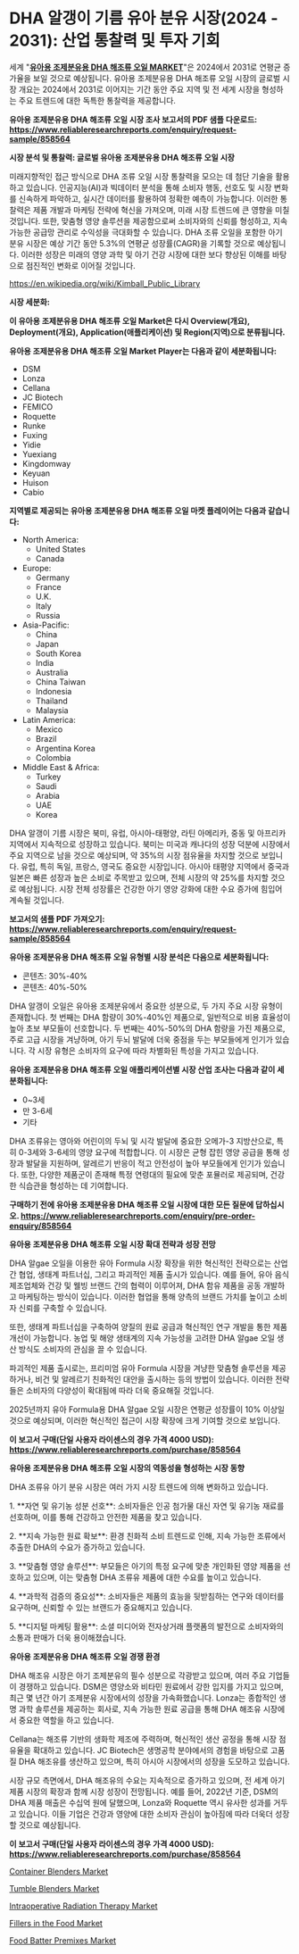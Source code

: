 <p><h1>DHA 알갱이 기름 유아 분유 시장(2024 - 2031): 산업 통찰력 및 투자 기회</h1></p><p>세계 "<strong><a href="https://www.reliableresearchreports.com/dha-algae-oil-for-infant-formula-r858564">유아용 조제분유용 DHA 해조류 오일 MARKET</a></strong>"은 2024에서 2031로 연평균 증가율을 보일 것으로 예상됩니다. 유아용 조제분유용 DHA 해조류 오일 시장의 글로벌 시장 개요는 2024에서 2031로 이어지는 기간 동안 주요 지역 및 전 세계 시장을 형성하는 주요 트렌드에 대한 독특한 통찰력을 제공합니다.</p>
<p><strong>유아용 조제분유용 DHA 해조류 오일 시장 조사 보고서의 PDF 샘플 다운로드: <a href="https://www.reliableresearchreports.com/enquiry/request-sample/858564">https://www.reliableresearchreports.com/enquiry/request-sample/858564</a></strong></p>
<p><strong>시장 분석 및 통찰력: 글로벌 유아용 조제분유용 DHA 해조류 오일 시장</strong></p>
<p><p>미래지향적인 접근 방식으로 DHA 조류 오일 시장 통찰력을 모으는 데 첨단 기술을 활용하고 있습니다. 인공지능(AI)과 빅데이터 분석을 통해 소비자 행동, 선호도 및 시장 변화를 신속하게 파악하고, 실시간 데이터를 활용하여 정확한 예측이 가능합니다. 이러한 통찰력은 제품 개발과 마케팅 전략에 혁신을 가져오며, 미래 시장 트렌드에 큰 영향을 미칠 것입니다. 또한, 맞춤형 영양 솔루션을 제공함으로써 소비자와의 신뢰를 형성하고, 지속 가능한 공급망 관리로 수익성을 극대화할 수 있습니다. DHA 조류 오일을 포함한 아기 분유 시장은 예상 기간 동안 5.3%의 연평균 성장률(CAGR)을 기록할 것으로 예상됩니다. 이러한 성장은 미래의 영양 과학 및 아기 건강 시장에 대한 보다 향상된 이해를 바탕으로 점진적인 변화로 이어질 것입니다.</p></p>
<p><a href="%7CAUTHORITHY_DOMAIN_URL%7C">https://en.wikipedia.org/wiki/Kimball_Public_Library</a></p>
<p><strong>시장 세분화:</strong></p>
<p><strong>이 유아용 조제분유용 DHA 해조류 오일 Market은 다시 Overview(개요), Deployment(개요), Application(애플리케이션) 및 Region(지역)으로 분류됩니다.</strong></p>
<p><strong>유아용 조제분유용 DHA 해조류 오일 Market Player는 다음과 같이 세분화됩니다:</strong></p>
<p><ul><li>DSM</li><li>Lonza</li><li>Cellana</li><li>JC Biotech</li><li>FEMICO</li><li>Roquette</li><li>Runke</li><li>Fuxing</li><li>Yidie</li><li>Yuexiang</li><li>Kingdomway</li><li>Keyuan</li><li>Huison</li><li>Cabio</li></ul></p>
<p><strong>지역별로 제공되는 유아용 조제분유용 DHA 해조류 오일 마켓 플레이어는 다음과 같습니다:</strong></p>
<p><ul>
    <li>
        North America:
        <ul>
            <li>United States</li>
            <li>Canada</li>
        </ul>
    </li>
    <li>
        Europe:
        <ul>
            <li>Germany</li>
            <li>France</li>
            <li>U.K.</li>
            <li>Italy</li>
            <li>Russia</li>
        </ul>
    </li>
    <li>
        Asia-Pacific:
        <ul>
            <li>China</li>
            <li>Japan</li>
            <li>South Korea</li>
            <li>India</li>
            <li>Australia</li>
            <li>China Taiwan</li>
            <li>Indonesia</li>
            <li>Thailand</li>
            <li>Malaysia</li>
        </ul>
    </li>
    <li>
        Latin America:
        <ul>
            <li>Mexico</li>
            <li>Brazil</li>
            <li>Argentina Korea</li>
            <li>Colombia</li>
        </ul>
    </li>
    <li>
        Middle East & Africa:
        <ul>
            <li>Turkey</li>
            <li>Saudi</li>
            <li>Arabia</li>
            <li>UAE</li>
            <li>Korea</li>
        </ul>
    </li>
    </ul></p>
<p><p>DHA 알갱이 기름 시장은 북미, 유럽, 아시아-태평양, 라틴 아메리카, 중동 및 아프리카 지역에서 지속적으로 성장하고 있습니다. 북미는 미국과 캐나다의 성장 덕분에 시장에서 주요 지역으로 남을 것으로 예상되며, 약 35%의 시장 점유율을 차지할 것으로 보입니다. 유럽, 특히 독일, 프랑스, 영국도 중요한 시장입니다. 아시아 태평양 지역에서 중국과 일본은 빠른 성장과 높은 소비로 주목받고 있으며, 전체 시장의 약 25%를 차지할 것으로 예상됩니다. 시장 전체 성장률은 건강한 아기 영양 강화에 대한 수요 증가에 힘입어 계속될 것입니다.</p></p>
<p><strong>보고서의 샘플 PDF 가져오기: <a href="https://www.reliableresearchreports.com/enquiry/request-sample/858564">https://www.reliableresearchreports.com/enquiry/request-sample/858564</a></strong></p>
<p><strong>유아용 조제분유용 DHA 해조류 오일 유형별 시장 분석은 다음으로 세분화됩니다:</strong></p>
<p><ul><li>콘텐츠: 30%-40%</li><li>콘텐츠: 40%-50%</li></ul></p>
<p><p>DHA 알갱이 오일은 유아용 조제분유에서 중요한 성분으로, 두 가지 주요 시장 유형이 존재합니다. 첫 번째는 DHA 함량이 30%-40%인 제품으로, 일반적으로 비용 효율성이 높아 초보 부모들이 선호합니다. 두 번째는 40%-50%의 DHA 함량을 가진 제품으로, 주로 고급 시장을 겨냥하며, 아기 두뇌 발달에 더욱 중점을 두는 부모들에게 인기가 있습니다. 각 시장 유형은 소비자의 요구에 따라 차별화된 특성을 가지고 있습니다.</p></p>
<p><strong>유아용 조제분유용 DHA 해조류 오일 애플리케이션별 시장 산업 조사는 다음과 같이 세분화됩니다:</strong></p>
<p><ul><li>0~3세</li><li>만 3-6세</li><li>기타</li></ul></p>
<p><p>DHA 조류유는 영아와 어린이의 두뇌 및 시각 발달에 중요한 오메가-3 지방산으로, 특히 0-3세와 3-6세의 영양 요구에 적합합니다. 이 시장은 균형 잡힌 영양 공급을 통해 성장과 발달을 지원하며, 알레르기 반응이 적고 안전성이 높아 부모들에게 인기가 있습니다. 또한, 다양한 제품군이 존재해 특정 연령대의 필요에 맞춘 포뮬러로 제공되며, 건강한 식습관을 형성하는 데 기여합니다.</p></p>
<p><strong>구매하기 전에 유아용 조제분유용 DHA 해조류 오일 시장에 대한 모든 질문에 답하십시오. <a href="https://www.reliableresearchreports.com/enquiry/pre-order-enquiry/858564">https://www.reliableresearchreports.com/enquiry/pre-order-enquiry/858564</a></strong></p>
<p><strong>유아용 조제분유용 DHA 해조류 오일 시장 확대 전략과 성장 전망</strong></p>
<p><p>DHA 알gae 오일을 이용한 유아 Formula 시장 확장을 위한 혁신적인 전략으로는 산업 간 협업, 생태계 파트너십, 그리고 파괴적인 제품 출시가 있습니다. 예를 들어, 유아 음식 제조업체와 건강 및 웰빙 브랜드 간의 협력이 이루어져, DHA 함유 제품을 공동 개발하고 마케팅하는 방식이 있습니다. 이러한 협업을 통해 양측의 브랜드 가치를 높이고 소비자 신뢰를 구축할 수 있습니다.</p><p>또한, 생태계 파트너십을 구축하여 양질의 원료 공급과 혁신적인 연구 개발을 통한 제품 개선이 가능합니다. 농업 및 해양 생태계의 지속 가능성을 고려한 DHA 알gae 오일 생산 방식도 소비자의 관심을 끌 수 있습니다.</p><p>파괴적인 제품 출시로는, 프리미엄 유아 Formula 시장을 겨냥한 맞춤형 솔루션을 제공하거나, 비건 및 알레르기 친화적인 대안을 출시하는 등의 방법이 있습니다. 이러한 전략들은 소비자의 다양성이 확대됨에 따라 더욱 중요해질 것입니다.</p><p>2025년까지 유아 Formula용 DHA 알gae 오일 시장은 연평균 성장률이 10% 이상일 것으로 예상되며, 이러한 혁신적인 접근이 시장 확장에 크게 기여할 것으로 보입니다.</p></p>
<p><strong>이 보고서 구매(단일 사용자 라이센스의 경우 가격 4000 USD): <a href="https://www.reliableresearchreports.com/purchase/858564">https://www.reliableresearchreports.com/purchase/858564</a></strong></p>
<p><strong>유아용 조제분유용 DHA 해조류 오일 시장의 역동성을 형성하는 시장 동향</strong></p>
<p><p>DHA 조류유 아기 분유 시장은 여러 가지 시장 트렌드에 의해 변화하고 있습니다.</p><p>1. **자연 및 유기농 성분 선호**: 소비자들은 인공 첨가물 대신 자연 및 유기농 재료를 선호하며, 이를 통해 건강하고 안전한 제품을 찾고 있습니다.</p><p>2. **지속 가능한 원료 확보**: 환경 친화적 소비 트렌드로 인해, 지속 가능한 조류에서 추출한 DHA의 수요가 증가하고 있습니다.</p><p>3. **맞춤형 영양 솔루션**: 부모들은 아기의 특정 요구에 맞춘 개인화된 영양 제품을 선호하고 있으며, 이는 맞춤형 DHA 조류유 제품에 대한 수요를 높이고 있습니다.</p><p>4. **과학적 검증의 중요성**: 소비자들은 제품의 효능을 뒷받침하는 연구와 데이터를 요구하며, 신뢰할 수 있는 브랜드가 중요해지고 있습니다.</p><p>5. **디지털 마케팅 활용**: 소셜 미디어와 전자상거래 플랫폼의 발전으로 소비자와의 소통과 판매가 더욱 용이해졌습니다.</p></p>
<p><strong>유아용 조제분유용 DHA 해조류 오일 경쟁 환경</strong></p>
<p><p>DHA 해조유 시장은 아기 조제분유의 필수 성분으로 각광받고 있으며, 여러 주요 기업들이 경쟁하고 있습니다. DSM은 영양소와 비타민 원료에서 강한 입지를 가지고 있으며, 최근 몇 년간 아기 조제분유 시장에서의 성장을 가속화했습니다. Lonza는 종합적인 생명 과학 솔루션을 제공하는 회사로, 지속 가능한 원료 공급을 통해 DHA 해조유 시장에서 중요한 역할을 하고 있습니다.</p><p>Cellana는 해조류 기반의 생화학 제조에 주력하며, 혁신적인 생산 공정을 통해 시장 점유율을 확대하고 있습니다. JC Biotech은 생명공학 분야에서의 경험을 바탕으로 고품질 DHA 해조유를 생산하고 있으며, 특히 아시아 시장에서의 성장을 도모하고 있습니다.</p><p>시장 규모 측면에서, DHA 해조유의 수요는 지속적으로 증가하고 있으며, 전 세계 아기 제품 시장의 확장과 함께 시장 성장이 전망됩니다. 예를 들어, 2022년 기준, DSM의 DHA 제품 매출은 수십억 원에 달했으며, Lonza와 Roquette 역시 유사한 성과를 거두고 있습니다. 이들 기업은 건강과 영양에 대한 소비자 관심이 높아짐에 따라 더욱더 성장할 것으로 예상됩니다.</p></p>
<p><strong>이 보고서 구매(단일 사용자 라이센스의 경우 가격 4000 USD): <a href="https://www.reliableresearchreports.com/purchase/858564">https://www.reliableresearchreports.com/purchase/858564</a></strong></p>
<p><p><a href="https://issuu.com/reportprime-2/docs/container-blenders-market-size-2030_066ae7650b1ee5">Container Blenders Market</a></p><p><a href="https://issuu.com/reportprime-2/docs/tumble-blenders-market-size-2030.pp_605b1137e9cbb6">Tumble Blenders Market</a></p><p><a href="https://www.linkedin.com/pulse/global-intraoperative-radiation-therapy-market-opportunities-b8bdc?trackingId=QwudyoHbTbee%2Bf8TC9qVyw%3D%3D">Intraoperative Radiation Therapy Market</a></p><p><a href="https://github.com/nathandecarvalho/Market-Research-Report-List-5/blob/main/fillers-in-the-food-market.md">Fillers in the Food Market</a></p><p><a href="https://github.com/DixieGrimes/Market-Research-Report-List-1/blob/main/food-batter-premixes-market.md">Food Batter Premixes Market</a></p></p>